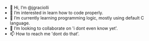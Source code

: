 - 👋 Hi, I’m @jgraciolli
- 👀 I’m interested in learn how to code properly.
- 🌱 I’m currently learning programming logic, mostly using default C language.
- 💞️ I’m looking to collaborate on 'i dont even know yet'.
- 📫 How to reach me 'dont do that'.

<!---
jgraciolli/jgraciolli is a ✨ special ✨ repository because its `README.md` (this file) appears on your GitHub profile.
You can click the Preview link to take a look at your changes.
--->
